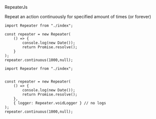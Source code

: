 RepeaterJs

Repeat an action continuously for specified amount of times (or forever)

```
import Repeater from "./index";

const repeater = new Repeater(
    () => {
        console.log(new Date());
        return Promise.resolve();
    }
);
repeater.continuous(1000,null);
```


```
import Repeater from "./index";


const repeater = new Repeater(
    () => {
        console.log(new Date());
        return Promise.resolve();
    },
    { logger: Repeater.voidLogger } // no logs
);
repeater.continuous(1000,null);
```
